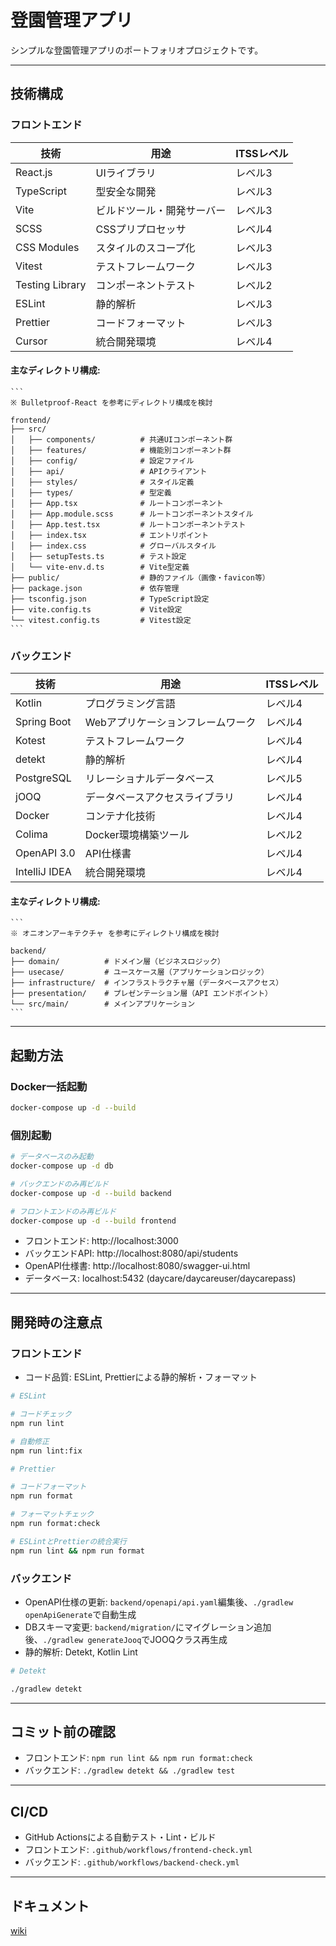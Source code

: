 # 登園管理アプリ

シンプルな登園管理アプリのポートフォリオプロジェクトです。

---

## 技術構成

### フロントエンド

| 技術              | 用途            | ITSSレベル |
|-----------------|---------------|---------|
| React.js        | UIライブラリ       | レベル3    |
| TypeScript      | 型安全な開発        | レベル3    |
| Vite            | ビルドツール・開発サーバー | レベル3    |
| SCSS            | CSSプリプロセッサ    | レベル4    |
| CSS Modules     | スタイルのスコープ化    | レベル3    |
| Vitest          | テストフレームワーク    | レベル3    |
| Testing Library | コンポーネントテスト    | レベル2    |
| ESLint          | 静的解析          | レベル3    |
| Prettier        | コードフォーマット     | レベル3    |
| Cursor          | 統合開発環境        | レベル4    |

#### 主なディレクトリ構成:

    ```
    ※ Bulletproof-React を参考にディレクトリ構成を検討

    frontend/
    ├── src/
    │   ├── components/          # 共通UIコンポーネント群
    │   ├── features/            # 機能別コンポーネント群
    │   ├── config/              # 設定ファイル
    │   ├── api/                 # APIクライアント
    │   ├── styles/              # スタイル定義
    │   ├── types/               # 型定義
    │   ├── App.tsx              # ルートコンポーネント
    │   ├── App.module.scss      # ルートコンポーネントスタイル
    │   ├── App.test.tsx         # ルートコンポーネントテスト
    │   ├── index.tsx            # エントリポイント
    │   ├── index.css            # グローバルスタイル
    │   ├── setupTests.ts        # テスト設定
    │   └── vite-env.d.ts        # Vite型定義
    ├── public/                  # 静的ファイル（画像・favicon等）
    ├── package.json             # 依存管理
    ├── tsconfig.json            # TypeScript設定
    ├── vite.config.ts           # Vite設定
    └── vitest.config.ts         # Vitest設定
    ```

### バックエンド

| 技術            | 用途                 | ITSSレベル |
|---------------|--------------------|---------|
| Kotlin        | プログラミング言語          | レベル4    |
| Spring Boot   | Webアプリケーションフレームワーク | レベル4    |
| Kotest        | テストフレームワーク         | レベル4    |
| detekt        | 静的解析               | レベル4    |
| PostgreSQL    | リレーショナルデータベース      | レベル5    |
| jOOQ          | データベースアクセスライブラリ    | レベル4    |
| Docker        | コンテナ化技術            | レベル4    |
| Colima        | Docker環境構築ツール      | レベル2    |
| OpenAPI 3.0   | API仕様書             | レベル4    |
| IntelliJ IDEA | 統合開発環境             | レベル4    |

#### 主なディレクトリ構成:

    ```
    ※ オニオンアーキテクチャ を参考にディレクトリ構成を検討

    backend/
    ├── domain/          # ドメイン層（ビジネスロジック）
    ├── usecase/         # ユースケース層（アプリケーションロジック）
    ├── infrastructure/  # インフラストラクチャ層（データベースアクセス）
    ├── presentation/    # プレゼンテーション層（API エンドポイント）
    └── src/main/        # メインアプリケーション
    ```

---

## 起動方法

### Docker一括起動

```bash
docker-compose up -d --build
```

### 個別起動

```bash
# データベースのみ起動
docker-compose up -d db

# バックエンドのみ再ビルド
docker-compose up -d --build backend

# フロントエンドのみ再ビルド
docker-compose up -d --build frontend
```

- フロントエンド: http://localhost:3000
- バックエンドAPI: http://localhost:8080/api/students
- OpenAPI仕様書: http://localhost:8080/swagger-ui.html
- データベース: localhost:5432 (daycare/daycareuser/daycarepass)

---

## 開発時の注意点

### フロントエンド

- コード品質: ESLint, Prettierによる静的解析・フォーマット

```bash
# ESLint

# コードチェック
npm run lint

# 自動修正
npm run lint:fix
```

```bash
# Prettier

# コードフォーマット
npm run format

# フォーマットチェック
npm run format:check

# ESLintとPrettierの統合実行
npm run lint && npm run format
```

### バックエンド

- OpenAPI仕様の更新: `backend/openapi/api.yaml`編集後、`./gradlew openApiGenerate`で自動生成
- DBスキーマ変更: `backend/migration/`にマイグレーション追加後、`./gradlew generateJooq`でJOOQクラス再生成
- 静的解析: Detekt, Kotlin Lint

```bash
# Detekt

./gradlew detekt
```

---

## コミット前の確認

- フロントエンド: `npm run lint && npm run format:check`
- バックエンド: `./gradlew detekt && ./gradlew test`

---

## CI/CD

- GitHub Actionsによる自動テスト・Lint・ビルド
- フロントエンド: `.github/workflows/frontend-check.yml`
- バックエンド: `.github/workflows/backend-check.yml`

---

## ドキュメント

[wiki](https://github.com/mrstsgk/daycare-app-portfolio/wiki)
